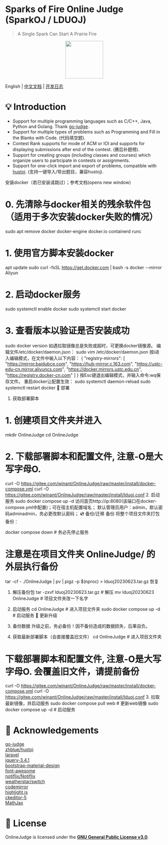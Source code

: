 # Sparks of Fire Online Judge (SparkOJ / LDUOJ)

> A Single Spark Can Start A Prairie Fire  

<div align="center">
  <img src="public/favicon.ico" width="120px"/>
</div>

English | [中文文档](https://docs.lduoj.cn) | [开发日志](https://docs.qq.com/sheet/DR25EbEFCQXhkR2dk)

# 💡 Introduction

- Support for multiple programming languages such as C/C++, Java, Python and Golang. Thank [go-judge](https://github.com/criyle/go-judge).
- Support for multiple types of problems such as Programming and Fill in the Blanks with Code. (代码填空题).
- Contest Rank supports for mode of ACM or IOI and supports for displaying submissions after end of the contest. (赛后补题榜).
- Support for creating groups (including classes and courses) which organize users to participate in contests or assignments.
- Support for one-click import and export of problems, compatible with [hustoj](https://github.com/zhblue/hustoj). (支持一键导入/导出题目，兼容hustoj).

安装docker（若已安装请跳过）；参考文档(opens new window)
# 0. 先清除与docker相关的残余软件包（适用于多次安装docker失败的情况）
sudo apt remove docker docker-engine docker.io containerd runc
# 1. 使用官方脚本安装docker
apt update
sudo curl -fsSL https://get.docker.com | bash -s docker --mirror Aliyun
# 2. 启动docker服务
sudo systemctl enable docker
sudo systemctl start docker
# 3. 查看版本以验证是否安装成功
sudo docker version
如遇拉取镜像总是失败或超时，可更换docker镜像源。
编辑文件/etc/docker/daemon.json：
sudo vim /etc/docker/daemon.json
按i进入编辑模式，在文件中输入以下内容：
{
  "registry-mirrors": [
    "https://mirror.baidubce.com",
    "https://hub-mirror.c.163.com",
    "https://ustc-edu-cn.mirror.aliyuncs.com",
    "https://docker.mirrors.ustc.edu.cn",
    "https://registry.docker-cn.com"
  ]
}
按Esc键退出编辑模式，并输入命令:wq保存文件。
重启docker让配置生效：
sudo systemctl daemon-reload
sudo systemctl restart docker
🔨 部署
1. 获取部署脚本
# 1. 创建项目文件夹并进入
mkdir OnlineJudge
cd OnlineJudge
# 2. 下载部署脚本和配置文件, 注意-O是大写字母O.
curl -O https://gitee.com/winant/OnlineJudge/raw/master/install/docker-compose.yml
curl -O https://gitee.com/winant/OnlineJudge/raw/master/install/lduoj.conf
2. 启动服务
sudo docker compose up -d
访问首页http://ip:8080(该端口在docker-compose.yml中配置)；可在宿主机配置域名；
默认管理员用户：admin，默认密码adminadmin，务必更改默认密码；
💿 备份/迁移
备份
将整个项目文件夹打包备份：

docker compose down  # 务必先停止服务
# 注意是在项目文件夹 OnlineJudge/ 的外层执行备份
tar -cf - ./OnlineJudge | pv | pigz -p $(nproc) > lduoj20230623.tar.gz
恢复
1. 解压备份包
tar -zxvf lduoj20230623.tar.gz  # 解压
mv lduoj20230623 OnlineJudge    # 项目文件夹改一下名字
2. 启动服务
cd OnlineJudge             # 进入项目文件夹
sudo docker compose up -d  # 启动服务
🚗 更新升级
1. 备份数据
升级之前，务必备份！因不备份造成的数据损失，后果自负。

2. 获取最新部署脚本（会直接覆盖旧文件）
cd OnlineJudge  # 进入项目文件夹
# 下载部署脚本和配置文件, 注意-O是大写字母O. 会覆盖旧文件，请提前备份
curl -O https://gitee.com/winant/OnlineJudge/raw/master/install/docker-compose.yml
curl -O https://gitee.com/winant/OnlineJudge/raw/master/install/lduoj.conf
3. 拉取最新镜像，并启动服务
sudo docker compose pull web  # 更新web镜像
sudo docker compose up -d     # 启动服务
# 💝 Acknowledgements

[go-judge](https://github.com/criyle/go-judge)  
[zhblue/hustoj](https://github.com/zhblue/hustoj)  
[laravel](https://laravel.com/)  
[jquery-3.4.1](https://jquery.com/)  
[bootstrap-material-design](https://fezvrasta.github.io/bootstrap-material-design/)  
[font-awesome](http://www.fontawesome.com.cn/)  
[notiflix/Notiflix](https://github.com/notiflix/Notiflix)  
[weatherstar/switch](https://github.com/weatherstar/switch)  
[codemirror](https://codemirror.net/)  
[highlight.js](https://highlightjs.org/)  
[ckeditor-5](https://ckeditor.com/ckeditor-5/)  
[MathJax](https://www.mathjax.org/)  


# 📜 License

OnlineJudge is licensed under the
**[GNU General Public License v3.0](./LICENSE)**.
